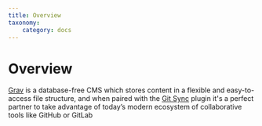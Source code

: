 ```yaml
---
title: Overview
taxonomy:
    category: docs
---
```


# Overview

[Grav](getgrav.org) is a database-free CMS which stores content in a flexible and easy-to-access file structure, and when paired with the [Git Sync](https://github.com/trilbymedia/grav-plugin-git-sync) plugin it's a perfect partner to take advantage of today’s modern ecosystem of collaborative tools like GitHub or GitLab
